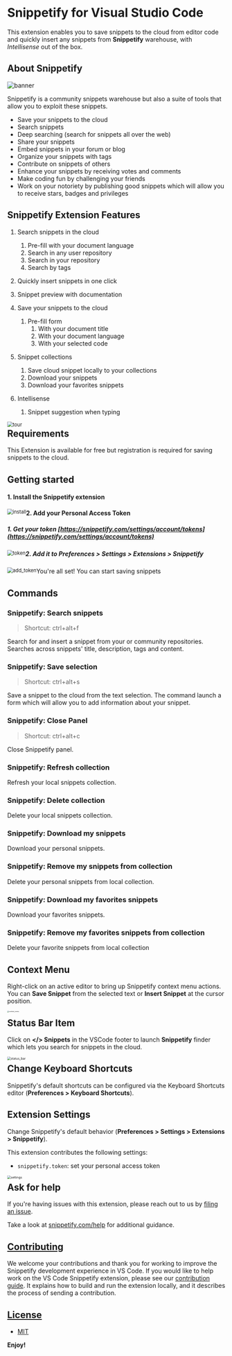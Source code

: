 # Snippetify for Visual Studio Code

This extension enables you to save snippets to the cloud from editor code and quickly insert any snippets from **Snippetify** warehouse, with *Intellisense* out of the box.

## About Snippetify

![banner](media/banner.png)

Snippetify is a community snippets warehouse but also a suite of tools that allow you to exploit these snippets.

- Save your snippets to the cloud
- Search snippets
- Deep searching (search for snippets all over the web)
- Share your snippets
- Embed snippets in your forum or blog
- Organize your snippets with tags
- Contribute on snippets of others
- Enhance your snippets by receiving votes and comments
- Make coding fun by challenging your friends
- Work on your notoriety by publishing good snippets which will allow you to receive stars, badges and privileges

## Snippetify Extension Features

1. Search snippets in the cloud

   1. Pre-fill with your document language
   2. Search in any user repository
   3. Search in your repository
   4. Search by tags

2. Quickly insert snippets in one click

3. Snippet preview with documentation

4. Save your snippets to the cloud

   1. Pre-fill form
      1. With your document title
      2. With your document language
      3. With your selected code

5. Snippet collections

   1. Save cloud snippet locally to your collections
   2. Download your snippets
   3. Download your favorites snippets
6. Intellisense
   1. Snippet suggestion when typing

<img src="media/tour.gif" alt="tour" style="zoom:80%;float:left;" />

## Requirements

This Extension is available for free but registration is required for saving snippets to the cloud.

## Getting started

#### 1. Install the Snippetify extension

<img src="media/install.gif" alt="install" style="zoom:80%;float:left;" />



#### 2. Add your Personal Access Token

##### 	1. Get your token [https://snippetify.com/settings/account/tokens](https://snippetify.com/settings/account/tokens)

<img src="media/token.gif" alt="token" style="zoom:80%;float:left;" />



##### 	2. Add it to **Preferences > Settings > Extensions > Snippetify**

<img src="media/add_token.gif" alt="add_token" style="zoom:80%;float:left;" />



You're all set! You can start saving snippets

## Commands

### Snippetify: Search snippets

> Shortcut: ctrl+alt+f

Search for and insert a snippet from your or community repositories. Searches across snippets' title, description, tags and content.

### Snippetify: Save selection

> Shortcut: ctrl+alt+s

Save a snippet to the cloud from the text selection. The command launch a form which will allow you to add information about your snippet.

### Snippetify: Close Panel

> Shortcut: ctrl+alt+c

Close Snippetify panel.

### Snippetify: Refresh collection

Refresh your local snippets collection.

### Snippetify: Delete collection

Delete your local snippets collection.

### Snippetify: Download my snippets

Download your personal snippets.

### Snippetify: Remove my snippets from collection

Delete your personal snippets from local collection.

### Snippetify: Download my favorites snippets

Download your favorites snippets.

### Snippetify: Remove my favorites snippets from collection

Delete your favorite snippets from local collection

## Context Menu

Right-click on an active editor to bring up Snippetify context menu actions. You can **Save Snippet** from the selected text or **Insert Snippet** at the cursor position.

<img src="media/context_menu.png" alt="context_menu" style="zoom:25%;float:left;" />



## Status Bar Item

Click on **</> Snippets** in the VSCode footer to launch **Snippetify** finder which lets you search for snippets in the cloud.

<img src="media/status_bar.png" alt="status_bar" style="zoom:50%;float:left;" />



## Change Keyboard Shortcuts

Snippetify's default shortcuts can be configured via the Keyboard Shortcuts editor (**Preferences > Keyboard Shortcuts**).

## Extension Settings

Change Snippetify's default behavior (**Preferences > Settings > Extensions > Snippetify**).

This extension contributes the following settings:

* `snippetify.token`: set your personal access token

<img src="media/settings.png" alt="settings" style="zoom:50%;float:left;" />



## Ask for help

If you're having issues with this extension, please reach out to us by [filing an issue](https://github.com/snippetify/vs-code/issues).

Take a look at  [snippetify.com/help](https://snippetify.com/help) for additional guidance.

## [Contributing](https://github.com/snippetify/vs-code/blob/master/CONTRIBUTING.md)

We welcome your contributions and thank you for working to improve the  Snippetify development experience in VS Code. If you would like to help work on  the VS Code Snippetify extension, please see our [contribution guide](https://github.com/snippetify/vs-code/blob/master/CONTRIBUTING.md). It explains how to build and run the extension locally, and it describes the process of sending a contribution.

## [License](https://github.com/snippetify/vs-code/blob/master/LICENSE)

* [MIT](https://github.com/snippetify/vs-code/blob/master/LICENSE)



**Enjoy!**

